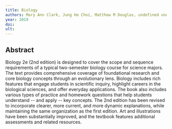 ```yaml
---
title: Biology
authors: Mary Ann Clark, Jung Ho Choi, Matthew M Douglas, undefined undefined
year: 2019
doi: 
ult: 
---
```

## Abstract
Biology 2e (2nd edition) is designed to cover the scope and sequence requirements of a typical two-semester biology course for science majors. The text provides comprehensive coverage of foundational research and core biology concepts through an evolutionary lens. Biology includes rich features that engage students in scientific inquiry, highlight careers in the biological sciences, and offer everyday applications. The book also includes various types of practice and homework questions that help students understand -- and apply -- key concepts. The 2nd edition has been revised to incorporate clearer, more current, and more dynamic explanations, while maintaining the same organization as the first edition. Art and illustrations have been substantially improved, and the textbook features additional assessments and related resources.
